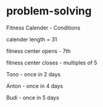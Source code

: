 # problem-solving

Fitness Calender - Conditions

calender length = 31

fitness center opens - 7th

fitness center closes - multiples of 5


 Tono - once in 2 days
 
 Anton - once in 4 days

 Budi - once in 5 days
